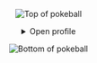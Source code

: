 <div align="center">

![Top of pokeball](https://user-images.githubusercontent.com/44261381/209363264-ac854d3c-2cc2-44c4-928e-8a08d1013f46.png)

<details>
<summary>Open profile</summary>
  
<!--horizontal divider(gradiant)-->
<img src="https://user-images.githubusercontent.com/73097560/115834477-dbab4500-a447-11eb-908a-139a6edaec5c.gif">

<div align="center">
<img src="https://github.com/vimalverma558/vimalverma558/blob/v2/img/hello.gif" width="20%">
<br />

<p align="center"><img src="animation.gif" width="35%"></p>

<p align="center">
<img src="https://readme-typing-svg.herokuapp.com?font=Architects+Daughter&center=true&vCenter=true&duration=4000&color=%2338C2FF&size=40&height=200&width=800&lines=Heyyy!+I'm+Tharun+Kumar+%3C3;I'm+a+3rd+yr+Undergraduate+at+MCET;I'm+a+ML+Engineer+Designer+Entrepreneur;Welcome+to+my+profile+!">
</p>

<img align="right" alt="Coding" width="400" src="https://octodex.github.com/images/daftpunktocat-guy.gif">

<br><h1>📖 About Me</h1>
<div style="text-align: left">
    <p align="left">🔭 I’m currently working on <a href="https://github.com/kalvUK">Web Project</a></p>
    <p align="left">🌱 I’m currently learning <strong>Java and Data Structures</strong></p>
    <p align="left">👨‍💻 All of my projects are available at <a href="https://linktr.ee/tharunkumar.designs">https://linktr.ee/tharunkumar.designs</a></p>
    <p align="left">📝 I regularly write articles on <a href="https://medium.com/@tharunkumarvmt">https://medium.com/@tharunkumarvmt</a></p>
    <p align="left">💬 Ask me about <strong>Machine Learning, Python, Deep Learning</strong></p>
    <p align="left">📫 How to reach me: <strong>tharunkumarvmt@gmail.com</strong></p>
    <p align="left">⚡ Fun fact: <strong>I think I fell in love with problems</strong></p>
</div>



<p  align="center">
<img src="https://user-images.githubusercontent.com/73097560/115834477-dbab4500-a447-11eb-908a-139a6edaec5c.gif">             
<br>

# 📬 Connect with me

<p align="center">
<a href="https://twitter.com/tharuntk007" target="blank"><img align="center" src="https://raw.githubusercontent.com/rahuldkjain/github-profile-readme-generator/master/src/images/icons/Social/twitter.svg" alt="tharuntk007" height="40" width="52" /></a>
<a href="https://linkedin.com/in/tharun-kumar-801427259" target="blank"><img align="center" src="https://raw.githubusercontent.com/rahuldkjain/github-profile-readme-generator/master/src/images/icons/Social/linked-in-alt.svg" alt="tharun-kumar-801427259" height="40" width="52" /></a>
<a href="https://kaggle.com/tharun007tk" target="blank"><img align="center" src="https://raw.githubusercontent.com/rahuldkjain/github-profile-readme-generator/master/src/images/icons/Social/kaggle.svg" alt="tharun007tk" height="40" width="52" /></a>
<a href="https://instagram.com/tqk_007" target="blank"><img align="center" src="https://raw.githubusercontent.com/rahuldkjain/github-profile-readme-generator/master/src/images/icons/Social/instagram.svg" alt="tqk_007" height="40" width="52" /></a>
<a href="https://dribbble.com/tharun_007" target="blank"><img align="center" src="https://raw.githubusercontent.com/rahuldkjain/github-profile-readme-generator/master/src/images/icons/Social/dribbble.svg" alt="tharun_007" height="40" width="52" /></a>
<a href="https://www.behance.net/tharunkumar38" target="blank"><img align="center" src="https://raw.githubusercontent.com/rahuldkjain/github-profile-readme-generator/master/src/images/icons/Social/behance.svg" alt="tharunkumar38" height="40" width="52" /></a>
<a href="https://medium.com/@tharunkumarvmt" target="blank"><img align="center" src="https://raw.githubusercontent.com/rahuldkjain/github-profile-readme-generator/master/src/images/icons/Social/medium.svg" alt="@tharunkumarvmt" height="40" width="52" /></a>
<a href="https://www.hackerrank.com/tharunkumarvmt" target="blank"><img align="center" src="https://raw.githubusercontent.com/rahuldkjain/github-profile-readme-generator/master/src/images/icons/Social/hackerrank.svg" alt="tharunkumarvmt" height="40" width="52" /></a>
<a href="https://www.leetcode.com/tharun007tk" target="blank"><img align="center" src="https://raw.githubusercontent.com/rahuldkjain/github-profile-readme-generator/master/src/images/icons/Social/leet-code.svg" alt="tharun007tk" height="40" width="52" /></a>
</p>

<br />

# 🌐 Technologies I Know

<div align="center">
<br />
  
<a  margin="10" href="https://www.python.org" target="_blank"><img margin="10px" height="40" src="https://raw.githubusercontent.com/devicons/devicon/master/icons/python/python-original.svg" alt="python"/> </a>
<a  margin="10" href="https://pandas.pydata.org/" target="_blank"><img margin="10px" height="40" src="https://raw.githubusercontent.com/devicons/devicon/2ae2a900d2f041da66e950e4d48052658d850630/icons/pandas/pandas-original.svg" alt="pandas"/></a>
<a  margin="10" href="https://scikit-learn.org/" target="_blank"><img margin="10px" height="40" src="https://upload.wikimedia.org/wikipedia/commons/0/05/Scikit_learn_logo_small.svg" alt="scikit_learn"/> </a>
<img src="https://www.vectorlogo.zone/logos/pytorch/pytorch-icon.svg" height="38" width="36" alt="pytorch logo" />
<img src="https://www.vectorlogo.zone/logos/tensorflow/tensorflow-icon.svg" height="38" width="36" alt="tensorflow logo" />

<br />  

<img src="https://raw.githubusercontent.com/devicons/devicon/master/icons/c/c-original.svg" height="40" width="38" alt="c logo" />
<img src="https://raw.githubusercontent.com/devicons/devicon/master/icons/cplusplus/cplusplus-original.svg" height="40" width="38" alt="cplusplus logo" />
<img src="https://cdn.jsdelivr.net/gh/devicons/devicon/icons/html5/html5-original.svg" height="40" width="52" alt="html5 logo"  />
<img src="https://cdn.jsdelivr.net/gh/devicons/devicon/icons/css3/css3-original.svg" height="40" width="52" alt="css3 logo"  />
<img src="https://cdn.jsdelivr.net/gh/devicons/devicon/icons/bootstrap/bootstrap-original.svg" height="40" width="52" alt="bootstrap logo"  />
<img src="https://raw.githubusercontent.com/tandpfun/skill-icons/main/icons/TailwindCSS-Dark.svg" height="40" width="52" alt="tailwindcss logo"  />
<img src="https://cdn.jsdelivr.net/gh/devicons/devicon/icons/sass/sass-original.svg" height="40" width="52" alt="sass logo"  />
<img src="https://cdn.jsdelivr.net/gh/devicons/devicon/icons/react/react-original.svg" height="40" width="52" alt="react logo"  />
<img src="https://raw.githubusercontent.com/tandpfun/skill-icons/main/icons/NextJS-Dark.svg" height="40" width="52" alt="nextjs logo"  />
<img src="https://upload.wikimedia.org/wikipedia/commons/1/1b/Svelte_Logo.svg" height="38" width="36" alt="svelte logo" />
<img src="https://github.com/devicons/devicon/blob/master/icons/canva/canva-original.svg" height="40" width="52" alt="canva logo" />
<img src="https://github.com/devicons/devicon/blob/master/icons/figma/figma-original.svg" height="40" width="52" alt="figma logo" />
<a href= https://github.com/donPabloNow?tab=repositories&q=&type=&language=blender&sort= > <img height="40" width="52" src='https://raw.githubusercontent.com/rahulbanerjee26/githubAboutMeGenerator/main/icons/blender.svg'> </a>

<br />
<br />  

<img src="https://cdn.jsdelivr.net/gh/devicons/devicon/icons/javascript/javascript-original.svg" height="40" width="52" alt="javascript logo"  />
<img src="https://cdn.jsdelivr.net/gh/devicons/devicon/icons/mongodb/mongodb-original.svg" height="40" width="52" alt="mongodb logo"  />
<img src="https://cdn.jsdelivr.net/gh/devicons/devicon/icons/nodejs/nodejs-original.svg" height="40" width="52" alt="nodejs logo"  />
<img src="https://cdn.jsdelivr.net/gh/devicons/devicon/icons/typescript/typescript-original.svg" height="40" width="52" alt="typescript logo"  />
<img src="https://raw.githubusercontent.com/tandpfun/skill-icons/main/icons/ExpressJS-Dark.svg" height="40" width="52" alt="express logo"  />

<br />
<br />

<img src="https://www.vectorlogo.zone/logos/flutterio/flutterio-icon.svg" height="40" width="38" alt="flutter logo" />
<img src="https://www.vectorlogo.zone/logos/kotlinlang/kotlinlang-icon.svg" height="40" width="38" alt="kotlin logo" />
<img src="https://www.vectorlogo.zone/logos/dartlang/dartlang-icon.svg" height="40" width="38" alt="dart logo" />

<br />
<br />

<img src="https://raw.githubusercontent.com/devicons/devicon/master/icons/docker/docker-original-wordmark.svg" height="44" width="40" alt="docker logo" />
<img src="https://www.vectorlogo.zone/logos/kubernetes/kubernetes-icon.svg" height="44" width="40" alt="kubernetes logo" />
<img src="https://www.vectorlogo.zone/logos/gnu_bash/gnu_bash-icon.svg" height="44" width="40" alt="bash logo" />


<br />
<br />

<img src="https://www.vectorlogo.zone/logos/invisionapp/invisionapp-icon.svg" height="38" width="36" alt="invision" />
<img src="https://www.vectorlogo.zone/logos/framer/framer-icon.svg" height="38" width="36" alt="framer" />
<img src="https://www.vectorlogo.zone/logos/adobe_illustrator/adobe_illustrator-icon.svg" height="38" width="36" alt="illustrator" />
<img src="https://www.vectorlogo.zone/logos/unity3d/unity3d-icon.svg" height="38" width="36" alt="unity logo" />

<br />
<br />  
  
<img src="https://cdn.jsdelivr.net/gh/devicons/devicon/icons/firebase/firebase-plain.svg" height="40" width="52" alt="firebase logo"  />
<img src="https://cdn.jsdelivr.net/gh/devicons/devicon/icons/git/git-original.svg" height="40" width="52" alt="git logo"  />
<img src="https://jwt.io/img/icon.svg" height="40" width="52" alt="jwt logo"  />
<img height="40" src="https://user-images.githubusercontent.com/25181517/192109061-e138ca71-337c-4019-8d42-4792fdaa7128.png" alt="Postman" title="Postman"/>
</div>
<br />



# 🚀 My HackerRank Dashboard

| 🏆 **Achievements** | 📊 **Stats**          | 🧩 **Top Skills**       |
|---------------------|-----------------------|-------------------------|
| ![Badge](https://img.shields.io/badge/Problem_Solving-Gold-brightgreen?style=for-the-badge&logo=hackerrank)  | **Problems Solved**: N/A | ![Python](https://img.shields.io/badge/Python-Expert-blue?style=for-the-badge&logo=python)   |

<div align="center">
  
  [![HackerRank](https://img.shields.io/badge/HackerRank-Profile-green?logo=hackerrank&style=for-the-badge)](https://www.hackerrank.com/tharunkumarvmt)

# 📈 GitHub Stats

</div>

[![GitHub Streak](https://streak-stats.demolab.com?user=huiishan99&theme=whatsapp-dark2&card_width=830)](https://git.io/streak-stats)

<a href="https://github.com/anuraghazra/github-readme-stats#gh-dark-mode-only">
  <img height=200 src="https://github-readme-stats.vercel.app/api?username=Tharun007-webdesigner&show_icons=true&theme=gotham#gh-dark-mode-only" />
</a>
<a href="https://github.com/anuraghazra/github-readme-stats#gh-dark-mode-only">
  <img height=200 src="https://github-readme-stats.vercel.app/api/top-langs/?username=Tharun007-webdesigner&layout=compact&langs_count=8&hide=jupyter%20notebook&card_width=330&theme=gotham#gh-dark-mode-only" />
</a>
<a href="https://github.com/anuraghazra/github-readme-stats#gh-light-mode-only">
  <img height=200 src="https://github-readme-stats.vercel.app/api?username=Tharun007-webdesigner&show_icons=true&theme=catppuccin_latte#gh-light-mode-only" />
</a>
<a href="https://github.com/anuraghazra/github-readme-stats#gh-light-mode-only">
  <img height=200 src="https://github-readme-stats.vercel.app/api/top-langs/?username=Tharun007-webdesigner&layout=compact&langs_count=8&hide=jupyter%20notebook&card_width=330&theme=catppuccin_latte#gh-light-mode-only" />
</a>

<!-- Snake Game -->
<div align="center">
<picture>
  <source media="(prefers-color-scheme: dark)" srcset="https://raw.githubusercontent.com/huiishan99/huiishan99/output/github-contribution-grid-snake-dark.svg">
  <source media="(prefers-color-scheme: light)" srcset="https://raw.githubusercontent.com/huiishan99/huiishan99/output/github-contribution-grid-snake.svg">
  <img alt="github contribution grid snake animation" src="https://raw.githubusercontent.com/huiishan99/huiishan99/output/github-contribution-grid-snake.svg">
</picture> 
</div>

<!--Music Player-->
<td width="50%">
      
&nbsp; <br> 
![Alt text](https://spotify-recently-played-readme.vercel.app/api?user=312aneq4dl2mnks6xvj6dujbmvje&unique={true|1|on|yes})

</td>

<img src="https://user-images.githubusercontent.com/74038190/212750680-266fa8aa-39f1-4e8b-8873-7181dbaf3d7c.gif" width="280">
<img src="https://user-images.githubusercontent.com/74038190/225813708-98b745f2-7d22-48cf-9150-083f1b00d6c9.gif" width="500">
<img src="https://user-images.githubusercontent.com/74038190/212284158-e840e285-664b-44d7-b79b-e264b5e54825.gif" width="500">

<div align="center">
<p align="center">
  <img src="https://media.giphy.com/media/jpVnC65DmYeyRL4LHS/giphy.gif" width="20%">
</p>

<div align=center>
  <h3><b>📍 Profile Visitor Count</b></h3>
</div>
    
<!-- retro visitor counter -->  
<p align="center" >   
  <img src="https://profile-counter.glitch.me/hhpr98/count.svg" />  
</p>

</details>

![Bottom of pokeball](https://user-images.githubusercontent.com/44261381/209363271-905d2a5e-8a18-44c0-a450-45dddd4d5036.png)

</div>
